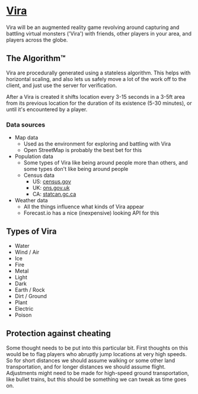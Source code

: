  [Vira](http://vira.so)
========================
Vira will be an augmented reality game revolving around capturing and battling
virtual monsters ('Vira') with friends, other players in your area, and players
across the globe.


## The Algorithm™
Vira are procedurally generated using a stateless algorithm.  This helps with
horizontal scaling, and also lets us safely move a lot of the work off to the
client, and just use the server for verification.

After a Vira is created it shifts location every 3-15 seconds in a 3-5ft area
from its previous location for the duration of its existence (5-30 minutes), or
until it's encountered by a player.

### Data sources

- Map data
  - Used as the environment for exploring and battling with Vira
  - Open StreetMap is probably the best bet for this
- Population data
  - Some types of Vira like being around people more than others, and some
    types don't like being around people
  - Census data
    - US: [census.gov](http://www2.census.gov/census_2010/)
    - UK: [ons.gov.uk](http://www.ons.gov.uk/ons/guide-method/census/2011/index.html)
    - CA: [statcan.gc.ca](http://www12.statcan.gc.ca/census-recensement/index-eng.cfm)
- Weather data
  - All the things influence what kinds of Vira appear
  - Forecast.io has a nice (inexpensive) looking API for this

<!--
  We may have invented The Algorithm.  The Algorithm consistently finds Vira.
  The Algorithm creates Vira.  The Algorithm is stateless.  The Algorithm is
  not from Jersey.  The Algorithm consistently finds Vira.  This is not The
  Algorithm. This is close.
-->


## Types of Vira

- Water
- Wind / Air
- Ice
- Fire
- Metal
- Light
- Dark
- Earth / Rock
- Dirt / Ground
- Plant
- Electric
- Poison


## Protection against cheating
Some thought needs to be put into this particular bit.  First thoughts on this
would be to flag players who abruptly jump locations at very high speeds.  So
for short distances we should assume walking or some other land transportation,
and for longer distances we should assume flight.  Adjustments might need to be
made for high-speed ground transportation, like bullet trains, but this should
be something we can tweak as time goes on.


<!-- TODO: make note of the glitch and viral attributes somewhere -->
